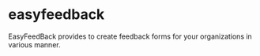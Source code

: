 
# easyfeedback
EasyFeedBack provides to create feedback forms for your organizations in various manner.

